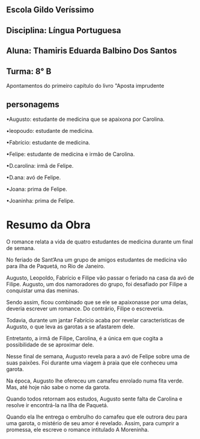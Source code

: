 ## Escola Gildo Veríssimo

## Disciplina: Língua Portuguesa

## Aluna: Thamiris Eduarda Balbino Dos Santos

## Turma: 8° B
Apontamentos do primeiro capítulo do livro "Aposta imprudente 

## personagems

•Augusto: estudante de medicina que se apaixona por Carolina. 

•leopoudo: estudante de medicina.

•Fabrício: estudante de medicina.

•Felipe: estudante de medicina e irmão de Carolina.

•D.carolina: irmã de Felipe.

•D.ana: avó de Felipe.

•Joana: prima de Felipe.

•Joaninha: prima de Felipe.



# Resumo da Obra

O romance relata a vida de quatro estudantes de medicina durante um final de semana.

No feriado de Sant’Ana um grupo de amigos estudantes de medicina vão para ilha de Paquetá, no Rio de Janeiro.

Augusto, Leopoldo, Fabrício e Filipe vão passar o feriado na casa da avó de Filipe. Augusto, um dos namoradores do grupo, foi desafiado por Filipe a conquistar uma das meninas.

Sendo assim, ficou combinado que se ele se apaixonasse por uma delas, deveria escrever um romance. Do contrário, Filipe o escreveria.

Todavia, durante um jantar Fabrício acaba por revelar características de Augusto, o que leva as garotas a se afastarem dele.

Entretanto, a irmã de Filipe, Carolina, é a única em que cogita a possibilidade de se aproximar dele.

Nesse final de semana, Augusto revela para a avó de Felipe sobre uma de suas paixões. Foi durante uma viagem à praia que ele conheceu uma garota.

Na época, Augusto lhe ofereceu um camafeu enrolado numa fita verde. Mas, até hoje não sabe o nome da garota.

Quando todos retornam aos estudos, Augusto sente falta de Carolina e resolve ir encontrá-la na Ilha de Paquetá.

Quando ela lhe entrega o embrulho do camafeu que ele outrora deu para uma garota, o mistério de seu amor é revelado. Assim, para cumprir a promessa, ele escreve o romance intitulado A Moreninha.